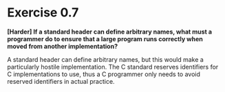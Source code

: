 # Exercise 0.7
__[Harder] If a standard header can define arbitrary names, what must a
programmer do to ensure that a large program runs correctly when moved
from another implementation?__

A standard header can define arbitrary names, but this would make a
particularly hostile implementation. The C standard reserves identifiers for
C implementations to use, thus a C programmer only needs to avoid reserved
identifiers in actual practice.

